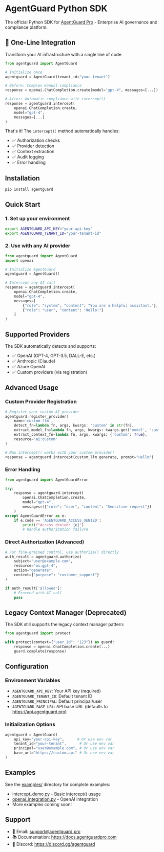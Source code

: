 # AgentGuard Python SDK

The official Python SDK for [AgentGuard Pro](https://agentguardpro.com) - Enterprise AI governance and compliance platform.

## 🚀 One-Line Integration

Transform your AI infrastructure with a single line of code:

```python
from agentguard import AgentGuard

# Initialize once
agentguard = AgentGuard(tenant_id="your-tenant")

# Before: Complex manual compliance
response = openai.ChatCompletion.create(model="gpt-4", messages=[...])

# After: Automatic compliance with intercept()
response = agentguard.intercept(
    openai.ChatCompletion.create,
    model="gpt-4",
    messages=[...]
)
```

That's it! The `intercept()` method automatically handles:
- ✅ Authorization checks
- ✅ Provider detection
- ✅ Context extraction
- ✅ Audit logging
- ✅ Error handling

## Installation

```bash
pip install agentguard
```

## Quick Start

### 1. Set up your environment

```bash
export AGENTGUARD_API_KEY="your-api-key"
export AGENTGUARD_TENANT_ID="your-tenant-id"
```

### 2. Use with any AI provider

```python
from agentguard import AgentGuard
import openai

# Initialize AgentGuard
agentguard = AgentGuard()

# Intercept any AI call
response = agentguard.intercept(
    openai.ChatCompletion.create,
    model="gpt-4",
    messages=[
        {"role": "system", "content": "You are a helpful assistant."},
        {"role": "user", "content": "Hello!"}
    ]
)
```

## Supported Providers

The SDK automatically detects and supports:
- ✅ OpenAI (GPT-4, GPT-3.5, DALL-E, etc.)
- ✅ Anthropic (Claude)
- ✅ Azure OpenAI
- ✅ Custom providers (via registration)

## Advanced Usage

### Custom Provider Registration

```python
# Register your custom AI provider
agentguard.register_provider(
    name='custom-llm',
    detect_fn=lambda fn, args, kwargs: 'custom' in str(fn),
    extract_model_fn=lambda fn, args, kwargs: kwargs.get('model', 'custom'),
    extract_context_fn=lambda fn, args, kwargs: {'custom': True},
    resource='ai:custom'
)

# Now intercept() works with your custom provider!
response = agentguard.intercept(custom_llm.generate, prompt="Hello")
```

### Error Handling

```python
from agentguard import AgentGuardError

try:
    response = agentguard.intercept(
        openai.ChatCompletion.create,
        model="gpt-4",
        messages=[{"role": "user", "content": "Sensitive request"}]
    )
except AgentGuardError as e:
    if e.code == 'AGENTGUARD_ACCESS_DENIED':
        print(f"Access denied: {e}")
        # Handle authorization failure
```

### Direct Authorization (Advanced)

```python
# For fine-grained control, use authorize() directly
auth_result = agentguard.authorize(
    subject="user@example.com",
    resource="ai:gpt-4",
    action="generate",
    context={"purpose": "customer_support"}
)

if auth_result['allowed']:
    # Proceed with AI call
    pass
```

## Legacy Context Manager (Deprecated)

The SDK still supports the legacy context manager pattern:

```python
from agentguard import protect

with protect(context={"user_id": "123"}) as guard:
    response = openai.ChatCompletion.create(...)
    guard.complete(response)
```


## Configuration

### Environment Variables

- `AGENTGUARD_API_KEY`: Your API key (required)
- `AGENTGUARD_TENANT_ID`: Default tenant ID
- `AGENTGUARD_PRINCIPAL`: Default principal/user
- `AGENTGUARD_BASE_URL`: API base URL (defaults to https://api.agentguard.pro)

### Initialization Options

```python
agentguard = AgentGuard(
    api_key="your-api-key",      # Or use env var
    tenant_id="your-tenant",      # Or use env var
    principal="user@example.com", # Or use env var
    base_url="https://custom.api" # Or use env var
)
```

## Examples

See the [examples/](examples/) directory for complete examples:
- [intercept_demo.py](examples/intercept_demo.py) - Basic intercept() usage
- [openai_integration.py](examples/openai_integration.py) - OpenAI integration
- More examples coming soon!

## Support

- 📧 Email: support@agentguard.pro
- 📚 Documentation: https://docs.agentguardpro.com
- 💬 Discord: https://discord.gg/agentguard


